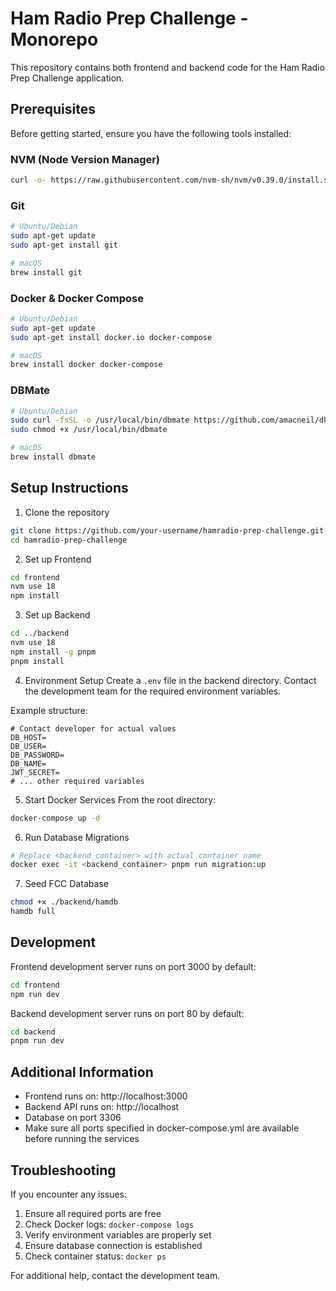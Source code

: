 # Ham Radio Prep Challenge - Monorepo

This repository contains both frontend and backend code for the Ham Radio Prep Challenge application.

## Prerequisites

Before getting started, ensure you have the following tools installed:

### NVM (Node Version Manager)
```bash
curl -o- https://raw.githubusercontent.com/nvm-sh/nvm/v0.39.0/install.sh | bash
```

### Git
```bash
# Ubuntu/Debian
sudo apt-get update
sudo apt-get install git

# macOS
brew install git
```

### Docker & Docker Compose
```bash
# Ubuntu/Debian
sudo apt-get update
sudo apt-get install docker.io docker-compose

# macOS
brew install docker docker-compose
```

### DBMate
```bash
# Ubuntu/Debian
sudo curl -fsSL -o /usr/local/bin/dbmate https://github.com/amacneil/dbmate/releases/latest/download/dbmate-linux-amd64
sudo chmod +x /usr/local/bin/dbmate

# macOS
brew install dbmate
```

## Setup Instructions

1. Clone the repository
```bash
git clone https://github.com/your-username/hamradio-prep-challenge.git
cd hamradio-prep-challenge
```

2. Set up Frontend
```bash
cd frontend
nvm use 18
npm install
```

3. Set up Backend
```bash
cd ../backend
nvm use 18
npm install -g pnpm
pnpm install
```

4. Environment Setup
Create a `.env` file in the backend directory. Contact the development team for the required environment variables.

Example structure:
```env
# Contact developer for actual values
DB_HOST=
DB_USER=
DB_PASSWORD=
DB_NAME=
JWT_SECRET=
# ... other required variables
```

5. Start Docker Services
From the root directory:
```bash
docker-compose up -d
```

6. Run Database Migrations
```bash
# Replace <backend_container> with actual container name
docker exec -it <backend_container> pnpm run migration:up
```

7. Seed FCC Database
```bash
chmod +x ./backend/hamdb
hamdb full
```

## Development

Frontend development server runs on port 3000 by default:
```bash
cd frontend
npm run dev
```

Backend development server runs on port 80 by default:
```bash
cd backend
pnpm run dev
```

## Additional Information

- Frontend runs on: http://localhost:3000
- Backend API runs on: http://localhost
- Database on port 3306
- Make sure all ports specified in docker-compose.yml are available before running the services

## Troubleshooting

If you encounter any issues:

1. Ensure all required ports are free
2. Check Docker logs: `docker-compose logs`
3. Verify environment variables are properly set
4. Ensure database connection is established
5. Check container status: `docker ps`

For additional help, contact the development team.

```